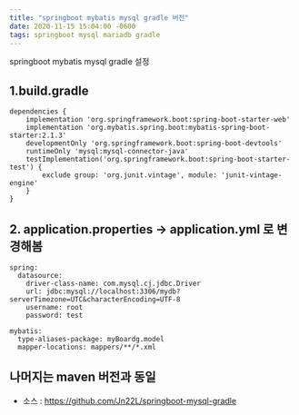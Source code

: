```yaml
---
title: "springboot mybatis mysql gradle 버전"
date: 2020-11-15 15:04:00 -0600
tags: springboot mysql mariadb gradle 
---
```

springboot mybatis mysql gradle 설정

## 1.build.gradle  
```properties
dependencies {
	implementation 'org.springframework.boot:spring-boot-starter-web'
	implementation 'org.mybatis.spring.boot:mybatis-spring-boot-starter:2.1.3'
	developmentOnly 'org.springframework.boot:spring-boot-devtools'
	runtimeOnly 'mysql:mysql-connector-java'
	testImplementation('org.springframework.boot:spring-boot-starter-test') {
		exclude group: 'org.junit.vintage', module: 'junit-vintage-engine'
	}
}
```

## 2. application.properties -> application.yml 로 변경해봄 
```properties
spring:
  datasource:
    driver-class-name: com.mysql.cj.jdbc.Driver
    url: jdbc:mysql://localhost:3306/mydb?serverTimezone=UTC&characterEncoding=UTF-8
    username: root
    password: test

mybatis:
  type-aliases-package: myBoardg.model
  mapper-locations: mappers/**/*.xml 
```
## 나머지는 maven 버전과 동일

* 소스 : <https://github.com/Jn22L/springboot-mysql-gradle>

